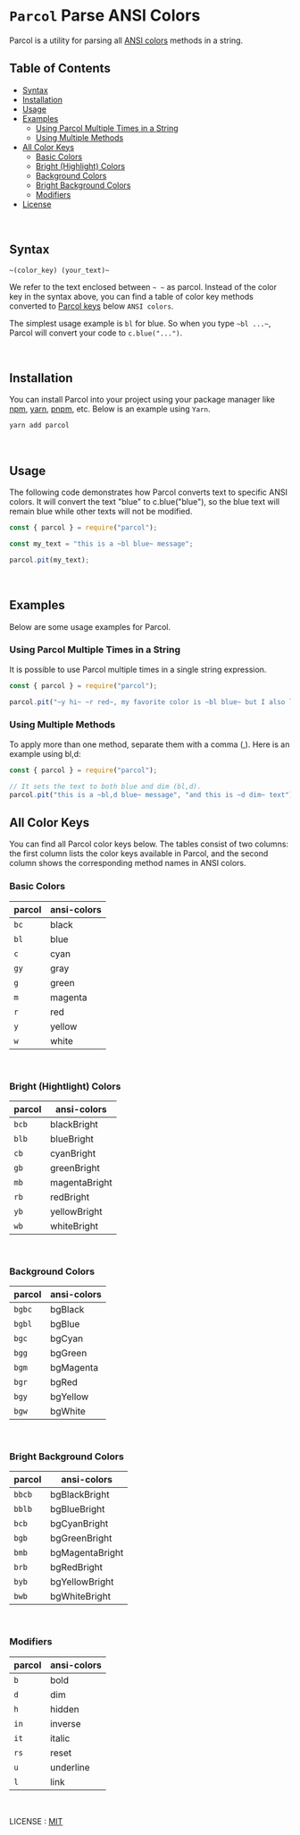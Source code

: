 # `Parcol` Parse ANSI Colors
Parcol is a utility for parsing all [ANSI colors](https://npmjs.com/package/ansi-colors) methods in a string.

## Table of Contents
- [Syntax](#syntax)
- [Installation](#installation)
- [Usage](#usage)
- [Examples](#examples)
  - [Using Parcol Multiple Times in a String](#using-parcol-multiple-times-in-a-string)
  - [Using Multiple Methods](#using-multiple-methods)
- [All Color Keys](#all-color-keys)
  - [Basic Colors](#basic-colors)
  - [Bright (Highlight) Colors](#bright-highlight-colors)
  - [Background Colors](#background-colors)
  - [Bright Background Colors](#bright-background-colors)
  - [Modifiers](#modifiers)
- [License](#license)

<br>

## Syntax
`~(color_key) (your_text)~`

We refer to the text enclosed between `~ ~` as parcol. Instead of the color key in the syntax above, you can find a table of color key methods converted to [Parcol keys](#all-color-keys) below `ANSI colors`.

The simplest usage example is `bl` for blue. So when you type `~bl ...~`, Parcol will convert your code to `c.blue("...")`.

<br>

## Installation

You can install Parcol into your project using your package manager like [npm](https://npmjs.com), [yarn](https://yarnpkg.com), [pnpm](https://pnpm.io), etc. Below is an example using `Yarn`.


```bash
yarn add parcol
```

<br>

## Usage

The following code demonstrates how Parcol converts text to specific ANSI colors. It will convert the text "blue" to c.blue("blue"), so the blue text will remain blue while other texts will not be modified.

```js
const { parcol } = require("parcol");

const my_text = "this is a ~bl blue~ message";

parcol.pit(my_text);
```

<br>

## Examples

Below are some usage examples for Parcol.

### Using Parcol Multiple Times in a String

It is possible to use Parcol multiple times in a single string expression.

```js
const { parcol } = require("parcol");

parcol.pit("~y hi~ ~r red~, my favorite color is ~bl blue~ but I also love ~m purple~");
```

### Using Multiple Methods

To apply more than one method, separate them with a comma (,). Here is an example using bl,d:

```js
const { parcol } = require("parcol");

// It sets the text to both blue and dim (bl,d).
parcol.pit("this is a ~bl,d blue~ message", "and this is ~d dim~ text");
```

## All Color Keys

You can find all Parcol color keys below. The tables consist of two columns: the first column lists the color keys available in Parcol, and the second column shows the corresponding method names in ANSI colors.

### Basic Colors
| parcol | ansi-colors |
|--------|-------------|
| `bc`   | black       |
| `bl`   | blue        |
| `c`    | cyan        |
| `gy`   | gray        |
| `g`    | green       |
| `m`    | magenta     |
| `r`    | red         |
| `y`    | yellow      |
| `w`    | white       |

<br>

### Bright (Hightlight) Colors
| parcol | ansi-colors  |
|--------|--------------|
| `bcb`  | blackBright  |
| `blb`  | blueBright   |
| `cb`   | cyanBright   |
| `gb`   | greenBright  |
| `mb`   | magentaBright|
| `rb`   | redBright    |
| `yb`   | yellowBright |
| `wb`   | whiteBright  |

<br>

### Background Colors
| parcol | ansi-colors |
|--------|-------------|
| `bgbc` | bgBlack     |
| `bgbl` | bgBlue      |
| `bgc`  | bgCyan      |
| `bgg`  | bgGreen     |
| `bgm`  | bgMagenta   |
| `bgr`  | bgRed       |
| `bgy`  | bgYellow    |
| `bgw`  | bgWhite     |

<br>

### Bright Background Colors
| parcol | ansi-colors    |
|--------|----------------|
| `bbcb` | bgBlackBright  |
| `bblb` | bgBlueBright   |
| `bcb`  | bgCyanBright   |
| `bgb`  | bgGreenBright  |
| `bmb`  | bgMagentaBright|
| `brb`  | bgRedBright    |
| `byb`  | bgYellowBright |
| `bwb`  | bgWhiteBright  |

<br>

### Modifiers
| parcol | ansi-colors |
|--------|-------------|
| `b`    | bold        |
| `d`    | dim         |
| `h`    | hidden      |
| `in`   | inverse     |
| `it`   | italic      |
| `rs`   | reset       |
| `u`    | underline   |
| `l`    | link        |
<br>

LICENSE : [MIT](LICENSE)